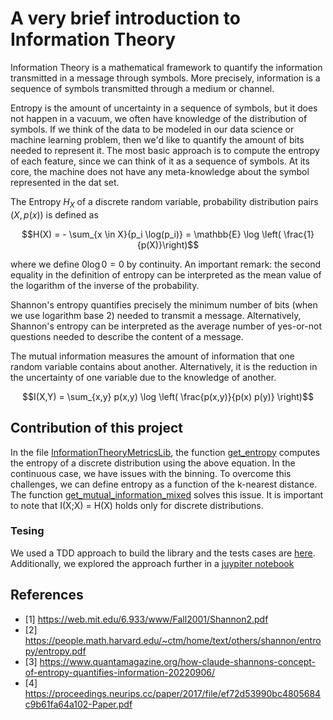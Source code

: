 # A very brief introduction to Information Theory

Information Theory is a mathematical framework to quantify the information transmitted in a message through symbols. More precisely, information is a sequence of symbols transmitted through a medium or channel. 

Entropy is the amount of uncertainty in a sequence of symbols, but it does not happen in a vacuum, we often have knowledge of the distribution of symbols. If we think of the data to be modeled in our data science or machine learning problem, then we'd like to quantify the amount of bits needed to represent it. The most basic approach is to compute the entropy of each feature, since we can think of it as a sequence of symbols. At its core, the machine does not have any meta-knowledge about the symbol represented in the dat set. 

The Entropy $H_{X}$ of a discrete random variable, probability distribution pairs  $(X, p(x))$ is defined as 

```math
H(X) = - \sum_{x \in X}{p_i \log(p_i)} = \mathbb{E} \log \left( \frac{1}{p(X)}\right)
```

where we define $0 \log 0 = 0$ by continuity. An important remark: the second equality in the definition of entropy can be interpreted as the mean value of the logarithm of the inverse of the probability. 

Shannon's entropy quantifies precisely the minimum number of bits (when we use logarithm base 2) needed to transmit a message. Alternatively, Shannon's 
entropy can be interpreted as the average number of yes-or-not questions needed to describe the content of a message. 

The mutual information measures the amount of information that one random variable contains about another. Alternatively, it is the reduction in the uncertainty of one variable due to the knowledge of another.

``` math
I(X,Y) = \sum_{x,y} p(x,y) \log \left( \frac{p(x,y)}{p(x) p(y)} \right)
```

## Contribution of this project
In the file [InformationTheoryMetricsLib](https://github.com/HACP/DataScienceReviewLibrary/blob/main/code/src/InformationTheoryMetricsLib.py), the function [get_entropy](https://github.com/HACP/DataScienceReviewLibrary/blob/ff6177f3950957da302e9e055a6e14ff7e60a3f3/code/src/InformationTheoryMetricsLib.py#L25) computes the entropy of a discrete distribution using the above equation. In the continuous case, we have issues with the binning. To overcome this challenges, we can define entropy as a function of the k-nearest distance. The function [get_mutual_information_mixed](https://github.com/HACP/DataScienceReviewLibrary/blob/ff6177f3950957da302e9e055a6e14ff7e60a3f3/code/src/InformationTheoryMetricsLib.py#L139) solves this issue. It is important to note that I(X;X) = H(X) holds only for discrete distributions.

### Tesing
We used a TDD approach to build the library and the tests cases are [here](https://github.com/HACP/DataScienceReviewLibrary/blob/main/code/test/InformationTheoryMetricsLib_test.py). Additionally, we explored the approach further in a [juypiter notebook](https://github.com/HACP/DataScienceReviewLibrary/blob/main/code/notebooks/Mutual%20Information%20Test.ipynb)


## References 
- [1] https://web.mit.edu/6.933/www/Fall2001/Shannon2.pdf
- [2] https://people.math.harvard.edu/~ctm/home/text/others/shannon/entropy/entropy.pdf
- [3] https://www.quantamagazine.org/how-claude-shannons-concept-of-entropy-quantifies-information-20220906/
- [4] https://proceedings.neurips.cc/paper/2017/file/ef72d53990bc4805684c9b61fa64a102-Paper.pdf

